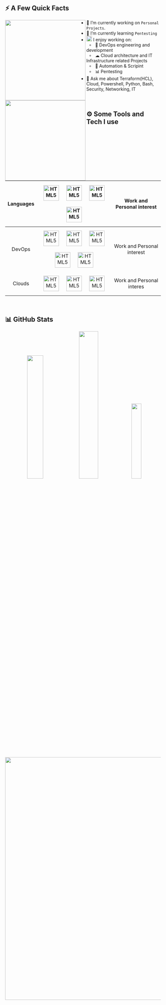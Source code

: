 ## ⚡️ A Few Quick Facts

<div>
<img align="left" height="260vh" src="https://media2.giphy.com/media/v1.Y2lkPTc5MGI3NjExZjIyNHZjenFhOXk1MXo5cm9oY3VvMDN5OXlseThoanlyY3BpeGozNiZlcD12MV9pbnRlcm5hbF9naWZfYnlfaWQmY3Q9Zw/UFGj6EYw5JhMQ/giphy.gif">
<img align="left" height="260vh" src="https://upload.wikimedia.org/wikipedia/commons/3/3d/1_120_transparent.png">
</div>

- 🔭 I’m currently working on `Personal Projects`.
- 🌱 I’m currently learning `Pentesting` 
- <img src="https://media.giphy.com/media/WUlplcMpOCEmTGBtBW/giphy.gif" width="18">  I enjoy working on:<br>
&nbsp; ∘ &nbsp; 🥷 DevOps engineering and development<br>
&nbsp; ∘ &nbsp; ☁ Cloud architecture and IT Infrastructure related Projects<br>
&nbsp; ∘ &nbsp; 🤖 Automation & Scripint<br>
&nbsp; ∘ &nbsp; 📊 Pentesting<br>
- 💬 Ask me about Terraform(HCL), Cloud, Powershell, Python, Bash, Security, Networking, IT
  
<br>

## ⚙️ Some Tools and Tech I use

| Languages | <img style="margin: 10px" src="https://www.svgrepo.com/show/373999/powershell2.svg" alt="HTML5" height="50" /> <img style="margin: 10px" src="https://www.svgrepo.com/show/452091/python.svg" alt="HTML5" height="50" /> <img style="margin: 10px" src="https://www.svgrepo.com/show/508897/bash02.svg" alt="HTML5" height="50" /> <img style="margin: 10px" src="https://www.svgrepo.com/show/448253/terraform.svg" alt="HTML5" height="50" /> | Work and Personal interest
| :---: | :---: | :---: |
| DevOps | <img style="margin: 10px" src="https://www.svgrepo.com/show/376331/kubernetes.svg" alt="HTML5" height="50" /> <img style="margin: 10px" src="https://www.svgrepo.com/show/353929/jenkins.svg" alt="HTML5" height="50" /> <img style="margin: 10px" src="https://www.svgrepo.com/show/448236/linux.svg" alt="HTML5" height="50" /> <img style="margin: 10px" src="https://www.svgrepo.com/show/448221/docker.svg" alt="HTML5" height="50" /> <img style="margin: 10px" src="https://www.svgrepo.com/show/448253/terraform.svg" alt="HTML5" height="50" /> | Work and Personal interest
| Clouds | <img style="margin: 10px" src="https://www.svgrepo.com/show/448223/gcp.svg" alt="HTML5" height="50" /> <img style="margin: 10px" src="https://www.svgrepo.com/show/376356/aws.svg" alt="HTML5" height="50" /> <img style="margin: 10px" src="https://www.svgrepo.com/show/448274/azure.svg" alt="HTML5" height="50" /> | Work and Personal interes

<br>

## 📊 GitHub Stats

<p align="center">
  <img src="https://github-readme-stats.vercel.app/api?username=Levi-Michael&theme=dark&hide_border=false&include_all_commits=false&count_private=true" width="32%">
  <img src="https://github-readme-streak-stats.herokuapp.com/?user=Levi-Michael&theme=dark&hide_border=false" width="35%">

  <img src="https://github-readme-stats.vercel.app/api/top-langs/?username=Levi-Michael&theme=dark&hide_border=false&include_all_commits=false&count_private=true&layout=compact" width="25%">
</p>

<p align="center">
  <img src="https://github-profile-trophy.vercel.app/?username=Levi-Michael&theme=dark&no-frame=false&no-bg=false&margin-w=4&rank=-C" width="786">
</p>
